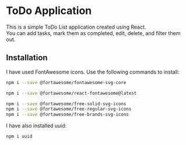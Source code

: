 # ToDo Application

This is a simple ToDo List application created using React.  
You can add tasks, mark them as completed, edit, delete, and filter them out.

## Installation

I have used FontAwesome icons. Use the following commands to install:

```bash
npm i --save @fortawesome/fontawesome-svg-core

npm i --save @fortawesome/react-fontawesome@latest

npm i --save @fortawesome/free-solid-svg-icons
npm i --save @fortawesome/free-regular-svg-icons
npm i --save @fortawesome/free-brands-svg-icons
```

I have also installed uuid:
```bash
npm i uuid
```
